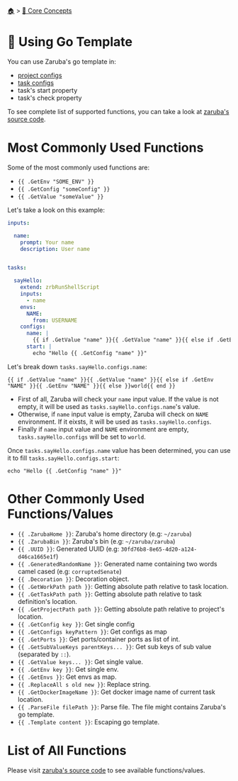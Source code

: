 <!--startTocHeader-->
[🏠](../README.md) > [🧠 Core Concepts](README.md)
# 🐹 Using Go Template
<!--endTocHeader-->


You can use Zaruba's go template in:

* [project configs](./project-configs.md)
* [task configs](./task/task-configs/README.md)
* task's start property
* task's check property

To see complete list of supported functions, you can take a look at [zaruba's source code](../../../core/tpl.go).

# Most Commonly Used Functions

Some of the most commonly used functions are:

* `{{ .GetEnv "SOME_ENV" }}`
* `{{ .GetConfig "someConfig" }}`
* `{{ .GetValue "someValue" }}`

Let's take a look on this example:

```yaml
inputs:

  name:
    prompt: Your name
    description: User name


tasks:

  sayHello:
    extend: zrbRunShellScript
    inputs:
      - name
    envs:
      NAME:
        from: USERNAME
    configs:
      name: |
        {{ if .GetValue "name" }}{{ .GetValue "name" }}{{ else if .GetEnv "NAME" }}{{ .GetEnv "NAME" }}{{ else }}world{{ end }}
      start: |
        echo "Hello {{ .GetConfig "name" }}"

```

Let's break down `tasks.sayHello.configs.name`:

```gotmpl
{{ if .GetValue "name" }}{{ .GetValue "name" }}{{ else if .GetEnv "NAME" }}{{ .GetEnv "NAME" }}{{ else }}world{{ end }}
```

* First of all, Zaruba will check your `name` input value. If the value is not empty, it will be used as `tasks.sayHello.configs.name`'s value.
* Otherwise, if `name` input value is empty, Zaruba will check on `NAME` environment. If it eixsts, it will be used as `tasks.sayHello.configs`.
* Finally if `name` input value and `NAME` environment are empty, `tasks.sayHello.configs` will be set to `world`.

Once `tasks.sayHello.configs.name` value has been determined, you can use it to fill `tasks.sayHello.configs.start`:

```gotmpl
echo "Hello {{ .GetConfig "name" }}"
```

# Other Commonly Used Functions/Values

* `{{ .ZarubaHome }}`: Zaruba's home directory (e.g: `~/zaruba`)
* `{{ .ZarubaBin }}`: Zaruba's bin (e.g: `~/zaruba/zaruba`)
* `{{ .UUID }}`: Generated UUID (e.g: `30fd76b8-8e65-4d20-a124-d46ca1665e1f`)
* `{{ .GeneratedRandomName }}`: Generated name containing two words camel cased (e.g: `corruptedSenate`)
* `{{ .Decoration }}`: Decoration object.
* `{{ .GetWorkPath path }}`: Getting absolute path relative to task location.
* `{{ .GetTaskPath path }}`: Getting absolute path relative to task definition's location.
* `{{ .GetProjectPath path }}`: Getting absolute path relative to project's location.
* `{{ .GetConfig key }}`: Get single config
* `{{ .GetConfigs keyPattern }}`: Get configs as map
* `{{ .GetPorts }}`: Get ports/container ports as list of int.
* `{{ .GetSubValueKeys parentKeys... }}`: Get sub keys of sub value (separated by `::`).
* `{{ .GetValue keys... }}`: Get single value.
* `{{ .GetEnv key }}`: Get single env.
* `{{ .GetEnvs }}`: Get envs as map.
* `{{ .ReplaceAll s old new }}`: Replace string.
* `{{ .GetDockerImageName }}`: Get docker image name of current task location.
* `{{ .ParseFile filePath }}`: Parse file. The file might contains Zaruba's go template.
* `{{ .Template content }}`: Escaping go template.


# List of All Functions

Please visit [zaruba's source code](../../core/tpl.go) to see available functions/values.


<!--startTocSubTopic-->
<!--endTocSubTopic-->